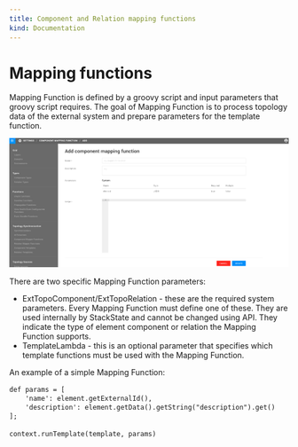 ```yaml
---
title: Component and Relation mapping functions
kind: Documentation
---
```


# Mapping functions

Mapping Function is defined by a groovy script and input parameters that groovy script requires. The goal of Mapping Function is to process topology data of the external system and prepare parameters for the template function.

![Mapping function](/.gitbook/assets/mapping_function.png)

There are two specific Mapping Function parameters:

* ExtTopoComponent/ExtTopoRelation - these are the required system parameters. Every Mapping Function must define one of these. They are used internally by StackState and cannot be changed using API. They indicate the type of element component or relation the Mapping Function supports.
* TemplateLambda - this is an optional parameter that specifies which template functions must be used with the Mapping Function.

An example of a simple Mapping Function:

```text
def params = [
    'name': element.getExternalId(),
    'description': element.getData().getString("description").get()
];

context.runTemplate(template, params)
```

